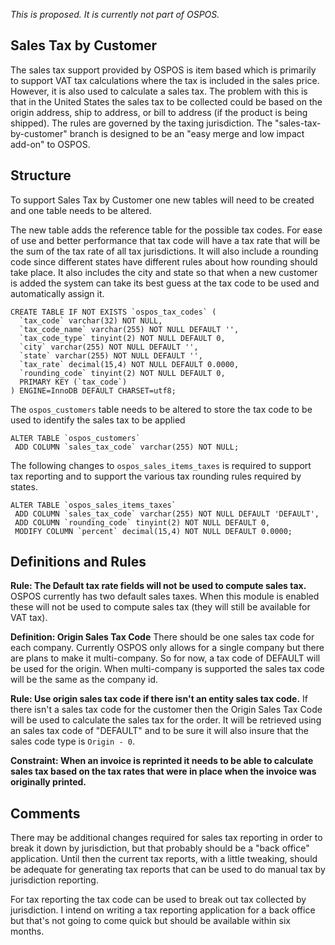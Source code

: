 *This is proposed.  It is currently not part of OSPOS.*

## Sales Tax by Customer

The sales tax support provided by OSPOS is item based which is primarily to support VAT tax calculations where the tax is included in the sales price.  However, it is also used to calculate a sales tax.  The problem with this is that in the United States the sales tax to be collected could be based on the origin address, ship to address, or bill to address (if the product is being shipped).   The rules are governed by the taxing jurisdiction.  The "sales-tax-by-customer" branch is designed to be an "easy merge and low impact add-on" to OSPOS.

## Structure

To support Sales Tax by Customer one new tables will need to be created and one table needs to be altered.

The new table adds the reference table for the possible tax codes.  For ease of use and better performance that tax code will have a tax rate that will be the sum of the tax rate of all tax jurisdictions.  It will also include a rounding code since different states have different rules about how rounding should take place.  It also includes the city and state so that when a new customer is added the system can take its best guess at the tax code to be used and automatically assign it.

    CREATE TABLE IF NOT EXISTS `ospos_tax_codes` (
      `tax_code` varchar(32) NOT NULL,
      `tax_code_name` varchar(255) NOT NULL DEFAULT '',
      `tax_code_type` tinyint(2) NOT NULL DEFAULT 0,
      `city` varchar(255) NOT NULL DEFAULT '',
      `state` varchar(255) NOT NULL DEFAULT '',
      `tax_rate` decimal(15,4) NOT NULL DEFAULT 0.0000,
      `rounding_code` tinyint(2) NOT NULL DEFAULT 0,
      PRIMARY KEY (`tax_code`)
    ) ENGINE=InnoDB DEFAULT CHARSET=utf8; 

The `ospos_customers` table needs to be altered to store the tax code to be used to identify the sales tax to be applied

    ALTER TABLE `ospos_customers`
     ADD COLUMN `sales_tax_code` varchar(255) NOT NULL;

The following changes to `ospos_sales_items_taxes` is required to support tax reporting and to support the various tax rounding rules required by states.

    ALTER TABLE `ospos_sales_items_taxes`
     ADD COLUMN `sales_tax_code` varchar(255) NOT NULL DEFAULT 'DEFAULT',
     ADD COLUMN `rounding_code` tinyint(2) NOT NULL DEFAULT 0,
     MODIFY COLUMN `percent` decimal(15,4) NOT NULL DEFAULT 0.0000;

## Definitions and Rules

**Rule: The Default tax rate fields will not be used to compute sales tax.** OSPOS currently has two default sales taxes.  When this module is enabled these will not be used to compute sales tax (they will still be available for VAT tax). 

**Definition: Origin Sales Tax Code** There should be one sales tax code for each company.  Currently OSPOS only allows for a single company but there are plans to make it multi-company.  So for now, a tax code of DEFAULT will be used for the origin.  When multi-company is supported the sales tax code will be the same as the company id. 

**Rule: Use origin sales tax code if there isn't an entity sales tax code.** If there isn't a sales tax code for the customer then the Origin Sales Tax Code will be used to calculate the sales tax for the order.  It will be retrieved using an sales tax code of "DEFAULT" and to be sure it will also insure that the sales code type is `Origin - 0`. 

**Constraint: When an invoice is reprinted it needs to be able to calculate sales tax based on the tax rates that were in place when the invoice was originally printed.**

## Comments

There may be additional changes required for sales tax reporting in order to break it down by jurisdiction, but that probably should be a "back office" application.  Until then the current tax reports, with a little tweaking, should be adequate for generating tax reports that can be used to do manual tax by jurisdiction reporting.

For tax reporting the tax code can be used to break out tax collected by jurisdiction.  I intend on writing a tax reporting application for a back office but that's not going to come quick but should be available within six months.